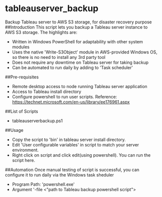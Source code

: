 # tableauserver_backup
Backup Tableau server to AWS S3 storage, for disaster recovery purpose
##Introduction
This script lets you backup a Tableau server instance to AWS S3 storage. The highlights are:
 - Written in Windows PowerShell for adaptability with other system modules
 - Uses the native 'Write-S3Object' module in AWS-provided Windows OS, so there is no need to install any 3rd party tool
 - Does not require any downtime on Tableau server for taking backup
 - Can be automated to run daily by adding to 'Task scheduler'

##Pre-requisites
 - Remote desktop access to node running Tableau server application
 - Access to Tableau install directory
 - Configure powershell to run user scripts. Reference: https://technet.microsoft.com/en-us/library/ee176961.aspx
      
##List of Scripts
 - tableauserverbackup.ps1
 
##Usage
 - Copy the script to 'bin' in tableau server install directory.
 - Edit 'User configurable variables' in script to match your server environment.
 - Right click on script and click edit(using powershell). You can run the script here.

##Automation
Once manual testing of script is successful, you can configure it to run daily via the Windows task sheduler
 - Program Path: 'powershell.exe'
 - Argument '-file <"path to Tableau backup powershell script">
